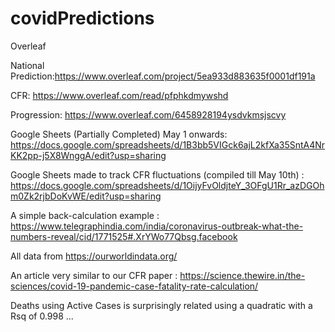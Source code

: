 # covidPredictions

Overleaf

National Prediction:https://www.overleaf.com/project/5ea933d883635f0001df191a


CFR: https://www.overleaf.com/read/pfphkdmywshd


Progression: https://www.overleaf.com/6458928194ysdvkmsjscvy


Google Sheets (Partially Completed) May 1 onwards: https://docs.google.com/spreadsheets/d/1B3bb5VIGck6ajL2kfXa35SntA4NrKK2pp-j5X8WnggA/edit?usp=sharing

Google Sheets made to track CFR fluctuations (compiled till May 10th) : https://docs.google.com/spreadsheets/d/1OijyFvOldjteY_3OFgU1Rr_azDGOhm0Zk2rjbDoKvWE/edit?usp=sharing

A simple back-calculation example : https://www.telegraphindia.com/india/coronavirus-outbreak-what-the-numbers-reveal/cid/1771525#.XrYWo77Qbsg.facebook

All data from https://ourworldindata.org/

An article very similar to our CFR paper : https://science.thewire.in/the-sciences/covid-19-pandemic-case-fatality-rate-calculation/


Deaths using Active Cases is surprisingly related using a quadratic with a Rsq of 0.998 ...

